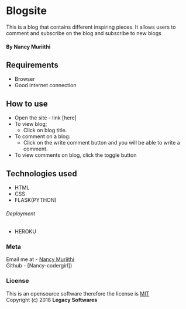 # Blogsite
This is a blog that contains different inspiring pieces. It allows users to comment and subscribe on the blog and subscribe to new blogs

#### By ****Nancy Muriithi****

## Requirements
* Browser
* Good internet connection

## How to use
* Open the site - link [here]
* To view blog;
    * Click on blog title.
* To comment on a blog:
    * Click on the write comment button and you will be able to write a comment.
* To view comments on blog, click the toggle button


## Technologies used
* HTML
* CSS
* FLASK(PYTHON)
###### Deployment
* HEROKU

### Meta
Email me at - [Nancy Muriithi](nancymuriithi@gmail.com)
<br>
Github - [Nancy-codergirl])

### License
This is an opensource software therefore the license is [MIT](https://choosealicense.com/licenses/mit/)
<br>
Copyright (c) 2018 **Legacy Softwares**